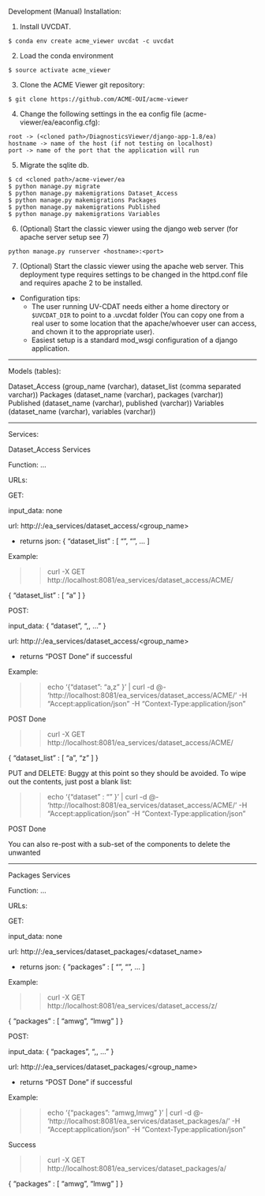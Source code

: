 ﻿Development (Manual) Installation:




1. Install UVCDAT.

  ```
  $ conda env create acme_viewer uvcdat -c uvcdat
  ```

2. Load the conda environment

  ```
  $ source activate acme_viewer
  ```


3. Clone the ACME Viewer git repository:

  ```
  $ git clone https://github.com/ACME-OUI/acme-viewer
  ```

4. Change the following settings in the ea config file (acme-viewer/ea/eaconfig.cfg):

  ```
  root -> (<cloned path>/DiagnosticsViewer/django-app-1.8/ea)
  hostname -> name of the host (if not testing on localhost)
  port -> name of the port that the application will run
  ```

5. Migrate the sqlite db.

  ```
  $ cd <cloned path>/acme-viewer/ea
  $ python manage.py migrate
  $ python manage.py makemigrations Dataset_Access
  $ python manage.py makemigrations Packages
  $ python manage.py makemigrations Published
  $ python manage.py makemigrations Variables
  ```

6. (Optional) Start the classic viewer using the django web server (for apache server setup see 7)

  ```
  python manage.py runserver <hostname>:<port>
  ```

7. (Optional) Start the classic viewer using the apache web server.  This deployment type requires settings to be changed in the httpd.conf file and requires apache 2 to be installed.

  * Configuration tips:
    * The user running UV-CDAT needs either a home directory or `$UVCDAT_DIR` to point to a .uvcdat folder (You can copy one from a real user to some location that the apache/whoever user can access, and chown it to the appropriate user).
    * Easiest setup is a standard mod_wsgi configuration of a django application.

________________


Models (tables):


Dataset_Access (group_name (varchar), dataset_list (comma separated varchar))
Packages (dataset_name (varchar), packages (varchar))
Published (dataset_name (varchar), published (varchar))
Variables (dataset_name (varchar), variables (varchar))






________________


Services:


Dataset_Access Services 


Function: 
...


URLs:


GET: 


input_data: 
none


url: 
http://<host>:<port>/ea_services/dataset_access/<group_name>
* returns json: { “dataset_list” : [ “<dataset1>”, “<dataset2>”, ... ]


Example:
>> curl -X GET http://localhost:8081/ea_services/dataset_access/ACME/


{
  “dataset_list” : [
    “a”
  ]
}


POST:


input_data: 
{ “dataset”, “<dataset1>,<dataset2>, …” }


url:
http://<host>:<port>/ea_services/dataset_access/<group_name>
* returns “POST Done” if successful


Example:


>> echo ‘{“dataset”: “a,z” }’ | curl -d @- ‘http://localhost:8081/ea_services/dataset_access/ACME/’ -H “Accept:application/json” -H “Context-Type:application/json”


POST Done


>> curl -X GET http://localhost:8081/ea_services/dataset_access/ACME/


{
  “dataset_list” : [
    “a”,
    “z”
  ]
}




PUT and DELETE:
Buggy at this point so they should be avoided.  To wipe out the contents, just post a blank list:


>> echo ‘{“dataset” : “” }’ | curl -d @- ‘http://localhost:8081/ea_services/dataset_access/ACME/’ -H “Accept:application/json” -H “Context-Type:application/json”


POST Done


You can also re-post with a sub-set of the components to delete the unwanted


________________


Packages Services 


Function: 
...


URLs:


GET: 


input_data: 
none


url: 
http://<host>:<port>/ea_services/dataset_packages/<dataset_name>
* returns json: { “packages” : [ “<package1>”, “<package2>”, ... ]


Example:
>> curl -X GET http://localhost:8081/ea_services/dataset_access/z/


{
  “packages” : [
    “amwg”,
    “lmwg”
  ]
}


POST:


input_data: 
{ “packages”, “<package1>,<package2>, …” }


url:
http://<host>:<port>/ea_services/dataset_packages/<group_name>
* returns “POST Done” if successful


Example:


>> echo ‘{“packages”: “amwg,lmwg” }’ | curl -d @- ‘http://localhost:8081/ea_services/dataset_packages/a/’ -H “Accept:application/json” -H “Context-Type:application/json”


Success
>> curl -X GET http://localhost:8081/ea_services/dataset_packages/a/


{
  “packages” : [
    “amwg”,
    “lmwg”
  ]
}
